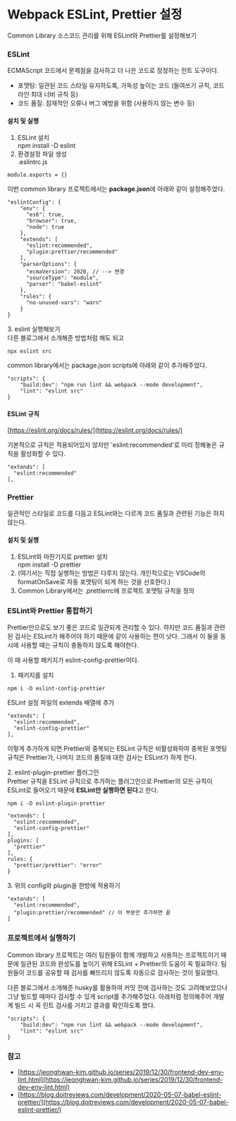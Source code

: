 # Webpack ESLint, Prettier 설정

Common Library 소스코드 관리를 위해 ESLint와 Prettier를 설정해보기

### ESLint

ECMAScript 코드에서 문제점을 검사하고 더 나은 코드로 정정하는 린트 도구이다.

* 포맷팅: 일관된 코드 스타일 유지하도록, 가독성 높이는 코드 (들여쓰기 규칙, 코드 라인 최대 너비 규칙 등)
* 코드 품질: 잠재적인 오류나 버그 예방을 위함 (사용하지 않는 변수 등)

#### 설치 및 실행

1. ESLint 설치\
   npm install -D eslint
2. 환경설정 파일 생성\
   .eslintrc.js

```
module.exports = {}
```

이번 common library 프로젝트에서는 **package.json**에 아래와 같이 설정해주었다.

```
"eslintConfig": {
	"env": {
      "es6": true,
      "browser": true,
      "node": true
    },
    "extends": [
      "eslint:recommended",
      "plugin:prettier/recommended"
    ],
    "parserOptions": {
      "ecmaVersion": 2020, // --> 변경
      "sourceType": "module",
      "parser": "babel-eslint"
    },
    "rules": {
      "no-unused-vars": "warn"
    }
}
```

3\. eslint 실행해보기 \
다른 블로그에서 소개해준 방법처럼 해도 되고

```
npx eslint src
```

common library에서는 package.json scripts에 아래와 같이 추가해주었다.

```
"scripts": {
    "build:dev": "npm run lint && webpack --mode development",
    "lint": "eslint src"
}
```

#### ESLint 규칙

[https://eslint.org/docs/rules/](https://eslint.org/docs/rules/)

기본적으로 규칙은 적용되어있지 않지만 'eslint:recommended'로 미리 정해놓은 규칙을 활성화할 수 있다.

```
"extends": [
  "eslint:recommended"
],
```

### Prettier

일관적인 스타일로 코드를 다듬고 ESLint와는 다르게 코드 품질과 관련된 기능은 하지 않는다.

#### 설치 및 실행

1. ESLint와 마찬기지로 prettier 설치\
   npm install -D prettier
2. (여기서는 직접 실행하는 방법은 다루지 않는다. 개인적으로는 VSCode의 formatOnSave로 자동 포맷팅이 되게 하는 것을 선호한다.)
3. Common Library에서는 .prettierrc에 프로젝트 포맷팅 규칙을 정의

### ESLint와 Prettier 통합하기

Prettier만으로도 보기 좋은 코드로 일관되게 관리할 수 있다. 하지만 코드 품질과 관련된 검사는 ESLint가 해주어야 하기 때문에 같이 사용하는 편이 낫다. 그래서 이 둘을 동시에 사용할 때는 규칙이 충돌하지 않도록 해야한다.

이 때 사용할 패키지가 eslint-config-prettier이다.

1. 패키지를 설치

```
npm i -D eslint-config-prettier
```

ESLint 설정 파일의 extends 배열에 추가

```
"extends": [
  "eslint:recommended",
  "eslint-config-prettier"
],
```

이렇게 추가하게 되면 Prettier와 중복되는 ESLint 규칙은 비활성화하여 중복된 포맷팅 규칙은 Prettier가, 나머지 코드의 품질에 대한 검사는 ESLint가 하게 한다.

2\. eslint-plugin-prettier 플러그인\
Prettier 규칙을 ESLint 규칙으로 추가하는 플러그인으로 Prettier의 모든 규칙이 ESLint로 들어오기 때문에 **ESLint만 실행하면 된다**고 한다.

```
npm i -D eslint-plugin-prettier
```

```
"extends": [
  "eslint:recommended",
  "eslint-config-prettier"
],
plugins: [
  "prettier"
],
rules: {
  "prettier/prettier": "error"
}
```

3\. 위의 config와 plugin을 한방에 적용하기

```
"extends": [
  "eslint:recommended",
  "plugin:prettier/recommended" // 이 부분만 추가하면 끝
]
```

### 프로젝트에서 실행하기

Common library 프로젝트는 여러 팀원들이 함께 개발하고 사용하는 프로젝트이기 때문에 일관된 코드와 완성도를 높이기 위해 ESLint + Prettier의 도움이 꼭 필요하다. 팀원들이 코드를 공유할 때 검사를 빠뜨리지 않도록 자동으로 검사하는 것이 필요했다.

다른 블로그에서 소개해준 husky를 활용하여 커밋 전에 검사하는 것도 고려해보았으나 그냥 빌드할 때마다 검사할 수 있게 script를 추가해주었다. 아래처럼 정의해주어 개발계 빌드 시 꼭 린트 검사를 거치고 결과를 확인하도록 했다.

```
"scripts": {
    "build:dev": "npm run lint && webpack --mode development",
    "lint": "eslint src"
}
```



### 참고

* [https://jeonghwan-kim.github.io/series/2019/12/30/frontend-dev-env-lint.html](https://jeonghwan-kim.github.io/series/2019/12/30/frontend-dev-env-lint.html)
* [https://blog.doitreviews.com/development/2020-05-07-babel-eslint-prettier/](https://blog.doitreviews.com/development/2020-05-07-babel-eslint-prettier/)

